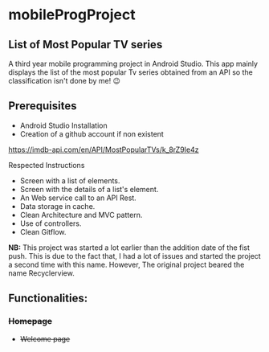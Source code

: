 # mobileProgProject


## List of Most Popular TV series

A third year mobile programming project in Android Studio. This app mainly displays the list of the most popular Tv series obtained from an API so the classification isn't done by me! :wink:

## Prerequisites 
- Android Studio Installation
- Creation of a github account if non existent

https://imdb-api.com/en/API/MostPopularTVs/k_8rZ9Ie4z

Respected Instructions
- Screen with a list of elements.
- Screen with the details of a list's element.
- An Web service call to an API Rest.
- Data storage in cache.
- Clean Architecture and MVC pattern.
- Use of controllers.
- Clean Gitflow.

**NB:** This project was started a lot earlier than the addition date of the fist push. This is due to the fact that, I had a lot of issues and started the project a second time with this name. However, The original project beared the name Recyclerview.


## Functionalities:

### ~~Homepage~~

- ~~Welcome page~~ 


